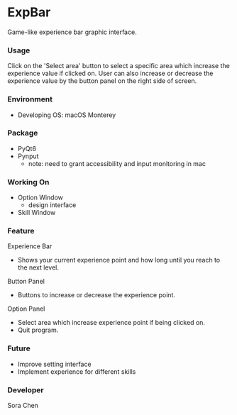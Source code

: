
# ExpBar
Game-like experience bar graphic interface.

### Usage
Click on the 'Select area' button to select a specific area which increase the experience value if clicked on.
User can also increase or decrease the experience value by the button panel on the right side of screen.

### Environment
- Developing OS: macOS Monterey

### Package
- PyQt6
- Pynput
  - note: need to grant accessibility and input monitoring in mac

### Working On
- Option Window
  - design interface
- Skill Window

### Feature

Experience Bar
 - Shows your current experience point and how long until you reach to the next level.

Button Panel
 - Buttons to increase or decrease the experience point.

Option Panel
 - Select area which increase experience point if being clicked on.
 - Quit program.

### Future

 - Improve setting interface
 - Implement experience for different skills

### Developer
Sora Chen
